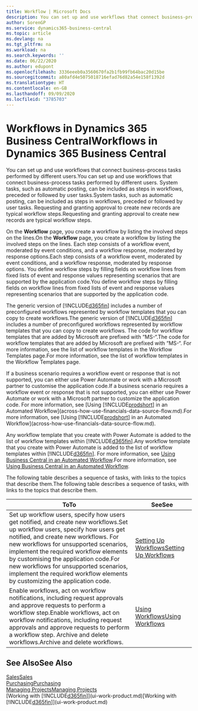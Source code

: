 ```yaml
---
title: Workflow | Microsoft Docs
description: You can set up and use workflows that connect business-process tasks performed by different users. System tasks, such as automatic posting, can be included as steps in workflows, preceded or followed by user tasks. Requesting and granting approval to create new records are typical workflow steps.
author: SorenGP
ms.service: dynamics365-business-central
ms.topic: article
ms.devlang: na
ms.tgt_pltfrm: na
ms.workload: na
ms.search.keywords: ''
ms.date: 06/22/2020
ms.author: edupont
ms.openlocfilehash: 3336eeeb0a3560670fa2b1fb99fb64bac20d15be
ms.sourcegitcommit: a80afd4e5075018716efad76d82a54e158f1392d
ms.translationtype: HT
ms.contentlocale: en-GB
ms.lasthandoff: 09/09/2020
ms.locfileid: "3785703"
---
```

# <a name="workflows-in-dynamics-365-business-central"></a><span data-ttu-id="126ee-105">Workflows in Dynamics 365 Business Central</span><span class="sxs-lookup"><span data-stu-id="126ee-105">Workflows in Dynamics 365 Business Central</span></span>

<span data-ttu-id="126ee-106">You can set up and use workflows that connect business-process tasks performed by different users.</span><span class="sxs-lookup"><span data-stu-id="126ee-106">You can set up and use workflows that connect business-process tasks performed by different users.</span></span> <span data-ttu-id="126ee-107">System tasks, such as automatic posting, can be included as steps in workflows, preceded or followed by user tasks.</span><span class="sxs-lookup"><span data-stu-id="126ee-107">System tasks, such as automatic posting, can be included as steps in workflows, preceded or followed by user tasks.</span></span> <span data-ttu-id="126ee-108">Requesting and granting approval to create new records are typical workflow steps.</span><span class="sxs-lookup"><span data-stu-id="126ee-108">Requesting and granting approval to create new records are typical workflow steps.</span></span>  

 <span data-ttu-id="126ee-109">On the **Workflow** page, you create a workflow by listing the involved steps on the lines.</span><span class="sxs-lookup"><span data-stu-id="126ee-109">On the **Workflow** page, you create a workflow by listing the involved steps on the lines.</span></span> <span data-ttu-id="126ee-110">Each step consists of a workflow event, moderated by event conditions, and a workflow response, moderated by response options.</span><span class="sxs-lookup"><span data-stu-id="126ee-110">Each step consists of a workflow event, moderated by event conditions, and a workflow response, moderated by response options.</span></span> <span data-ttu-id="126ee-111">You define workflow steps by filling fields on workflow lines from fixed lists of event and response values representing scenarios that are supported by the application code.</span><span class="sxs-lookup"><span data-stu-id="126ee-111">You define workflow steps by filling fields on workflow lines from fixed lists of event and response values representing scenarios that are supported by the application code.</span></span>  

 <span data-ttu-id="126ee-112">The generic version of [!INCLUDE[d365fin](includes/d365fin_md.md)] includes a number of preconfigured workflows represented by workflow templates that you can copy to create workflows.</span><span class="sxs-lookup"><span data-stu-id="126ee-112">The generic version of [!INCLUDE[d365fin](includes/d365fin_md.md)] includes a number of preconfigured workflows represented by workflow templates that you can copy to create workflows.</span></span> <span data-ttu-id="126ee-113">The code for workflow templates that are added by Microsoft are prefixed with “MS-“.</span><span class="sxs-lookup"><span data-stu-id="126ee-113">The code for workflow templates that are added by Microsoft are prefixed with “MS-“.</span></span> <span data-ttu-id="126ee-114">For more information, see the list of workflow templates in the Workflow Templates page.</span><span class="sxs-lookup"><span data-stu-id="126ee-114">For more information, see the list of workflow templates in the Workflow Templates page.</span></span>  

 <span data-ttu-id="126ee-115">If a business scenario requires a workflow event or response that is not supported, you can either use Power Automate or work with a Microsoft partner to customise the application code.</span><span class="sxs-lookup"><span data-stu-id="126ee-115">If a business scenario requires a workflow event or response that is not supported, you can either use Power Automate or work with a Microsoft partner to customize the application code.</span></span> <span data-ttu-id="126ee-116">For more information, see [Using [!INCLUDE[prodshort](includes/prodshort.md)] in an Automated Workflow](across-how-use-financials-data-source-flow.md).</span><span class="sxs-lookup"><span data-stu-id="126ee-116">For more information, see [Using [!INCLUDE[prodshort](includes/prodshort.md)] in an Automated Workflow](across-how-use-financials-data-source-flow.md).</span></span>

<span data-ttu-id="126ee-117">Any workflow template that you create with Power Automate is added to the list of workflow templates within [!INCLUDE[d365fin](includes/d365fin_md.md)].</span><span class="sxs-lookup"><span data-stu-id="126ee-117">Any workflow template that you create with Power Automate is added to the list of workflow templates within [!INCLUDE[d365fin](includes/d365fin_md.md)].</span></span> <span data-ttu-id="126ee-118">For more information, see [Using Business Central in an Automated Workflow](across-how-use-financials-data-source-flow.md).</span><span class="sxs-lookup"><span data-stu-id="126ee-118">For more information, see [Using Business Central in an Automated Workflow](across-how-use-financials-data-source-flow.md).</span></span>  

 <span data-ttu-id="126ee-119">The following table describes a sequence of tasks, with links to the topics that describe them.</span><span class="sxs-lookup"><span data-stu-id="126ee-119">The following table describes a sequence of tasks, with links to the topics that describe them.</span></span>  

|<span data-ttu-id="126ee-120">**To**</span><span class="sxs-lookup"><span data-stu-id="126ee-120">**To**</span></span>|<span data-ttu-id="126ee-121">**See**</span><span class="sxs-lookup"><span data-stu-id="126ee-121">**See**</span></span>|  
|------------|-------------|  
|<span data-ttu-id="126ee-122">Set up workflow users, specify how users get notified, and create new workflows.</span><span class="sxs-lookup"><span data-stu-id="126ee-122">Set up workflow users, specify how users get notified, and create new workflows.</span></span> <span data-ttu-id="126ee-123">For new workflows for unsupported scenarios, implement the required workflow elements by customising the application code.</span><span class="sxs-lookup"><span data-stu-id="126ee-123">For new workflows for unsupported scenarios, implement the required workflow elements by customizing the application code.</span></span>|[<span data-ttu-id="126ee-124">Setting Up Workflows</span><span class="sxs-lookup"><span data-stu-id="126ee-124">Setting Up Workflows</span></span>](across-set-up-workflows.md)|  
|<span data-ttu-id="126ee-125">Enable workflows, act on workflow notifications, including request approvals and approve requests to perform a workflow step.</span><span class="sxs-lookup"><span data-stu-id="126ee-125">Enable workflows, act on workflow notifications, including request approvals and approve requests to perform a workflow step.</span></span> <span data-ttu-id="126ee-126">Archive and delete workflows.</span><span class="sxs-lookup"><span data-stu-id="126ee-126">Archive and delete workflows.</span></span>|[<span data-ttu-id="126ee-127">Using Workflows</span><span class="sxs-lookup"><span data-stu-id="126ee-127">Using Workflows</span></span>](across-use-workflows.md)|  

## <a name="see-also"></a><span data-ttu-id="126ee-128">See Also</span><span class="sxs-lookup"><span data-stu-id="126ee-128">See Also</span></span>

[<span data-ttu-id="126ee-129">Sales</span><span class="sxs-lookup"><span data-stu-id="126ee-129">Sales</span></span>](sales-manage-sales.md)  
[<span data-ttu-id="126ee-130">Purchasing</span><span class="sxs-lookup"><span data-stu-id="126ee-130">Purchasing</span></span>](purchasing-manage-purchasing.md)  
[<span data-ttu-id="126ee-131">Managing Projects</span><span class="sxs-lookup"><span data-stu-id="126ee-131">Managing Projects</span></span>](projects-manage-projects.md)  
<span data-ttu-id="126ee-132">[Working with [!INCLUDE[d365fin](includes/d365fin_md.md)]](ui-work-product.md)</span><span class="sxs-lookup"><span data-stu-id="126ee-132">[Working with [!INCLUDE[d365fin](includes/d365fin_md.md)]](ui-work-product.md)</span></span>  
